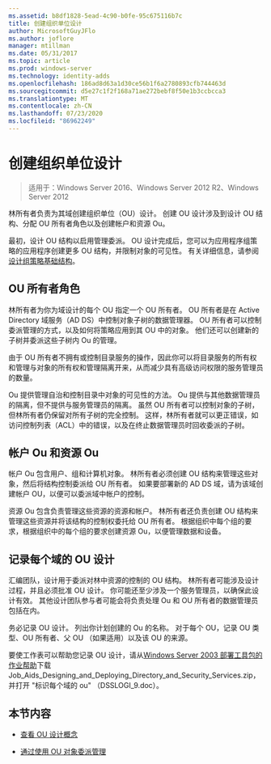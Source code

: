 ```yaml
---
ms.assetid: b8df1828-5ead-4c90-b0fe-95c675116b7c
title: 创建组织单位设计
author: MicrosoftGuyJFlo
ms.author: joflore
manager: mtillman
ms.date: 05/31/2017
ms.topic: article
ms.prod: windows-server
ms.technology: identity-adds
ms.openlocfilehash: 186ad8d63a1d30ce56b1f6a2780893cfb744463d
ms.sourcegitcommit: d5e27c1f2f168a71ae272bebf8f50e1b3ccbcca3
ms.translationtype: MT
ms.contentlocale: zh-CN
ms.lasthandoff: 07/23/2020
ms.locfileid: "86962249"
---
```

# <a name="creating-an-organizational-unit-design"></a>创建组织单位设计

> 适用于：Windows Server 2016、Windows Server 2012 R2、Windows Server 2012

林所有者负责为其域创建组织单位（OU）设计。 创建 OU 设计涉及到设计 OU 结构、分配 OU 所有者角色以及创建帐户和资源 Ou。

最初，设计 OU 结构以启用管理委派。 OU 设计完成后，您可以为应用程序组策略的应用程序创建更多 OU 结构，并限制对象的可见性。 有关详细信息，请参阅[设计组策略基础结构](/previous-versions/windows/it-pro/windows-server-2003/cc786524(v=ws.10))。

## <a name="ou-owner-role"></a>OU 所有者角色
林所有者为你为域设计的每个 OU 指定一个 OU 所有者。 OU 所有者是在 Active Directory 域服务（AD DS）中控制对象子树的数据管理器。 OU 所有者可以控制委派管理的方式，以及如何将策略应用到其 OU 中的对象。 他们还可以创建新的子树并委派这些子树内 Ou 的管理。

由于 OU 所有者不拥有或控制目录服务的操作，因此你可以将目录服务的所有权和管理与对象的所有权和管理隔离开来，从而减少具有高级访问权限的服务管理员的数量。

Ou 提供管理自治和控制目录中对象的可见性的方法。 Ou 提供与其他数据管理员的隔离，但不提供与服务管理员的隔离。 虽然 OU 所有者可以控制对象的子树，但林所有者仍保留对所有子树的完全控制。 这样，林所有者就可以更正错误，如访问控制列表（ACL）中的错误，以及在终止数据管理员时回收委派的子树。

## <a name="account-ous-and-resource-ous"></a>帐户 Ou 和资源 Ou
帐户 Ou 包含用户、组和计算机对象。 林所有者必须创建 OU 结构来管理这些对象，然后将结构控制委派给 OU 所有者。 如果要部署新的 AD DS 域，请为该域创建帐户 OU，以便可以委派域中帐户的控制。

资源 Ou 包含负责管理这些资源的资源和帐户。 林所有者还负责创建 OU 结构来管理这些资源并将该结构的控制权委托给 OU 所有者。 根据组织中每个组的要求，根据组织中的每个组的要求创建资源 Ou，以便管理数据和设备。

## <a name="documenting-the-ou-design-for-each-domain"></a>记录每个域的 OU 设计
汇编团队，设计用于委派对林中资源的控制的 OU 结构。 林所有者可能涉及设计过程，并且必须批准 OU 设计。 你可能还至少涉及一个服务管理员，以确保此设计有效。 其他设计团队参与者可能会将负责处理 Ou 和 OU 所有者的数据管理员包括在内。

务必记录 OU 设计。 列出你计划创建的 Ou 的名称。 对于每个 OU，记录 OU 类型、OU 所有者、父 OU （如果适用）以及该 OU 的来源。

要使工作表可以帮助您记录 OU 设计，请从[Windows Server 2003 部署工具包的作业帮助](https://microsoft.com/download/details.aspx?id=9608)下载 Job_Aids_Designing_and_Deploying_Directory_and_Security_Services.zip，并打开 "标识每个域的 ou" （DSSLOGI_9.doc）。

## <a name="in-this-section"></a>本节内容

- [查看 OU 设计概念](../../ad-ds/plan/Reviewing-OU-Design-Concepts.md)

- [通过使用 OU 对象委派管理](../../ad-ds/plan/Delegating-Administration-by-Using-OU-Objects.md)
